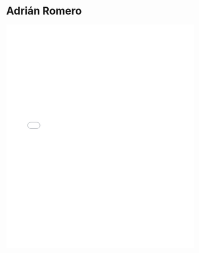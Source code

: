 # Adrián Romero

<MDXLayout>
  <embed src="/assets/files/Adrian%20Romero%20Flores-d34aa378a78ae948c9c4480df9914be3.pdf" type="application/pdf" width="100%" height="600px" />
</MDXLayout>